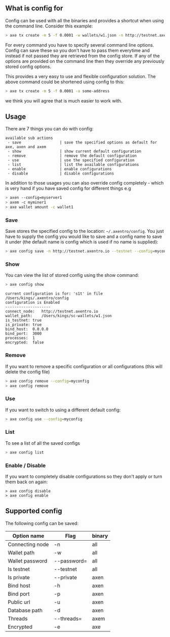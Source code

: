 ## What is config for

Config can be used with all the binaries and provides a shortcut when using the command line. Consider this example:

```bash
> axe tx create -m 5 -f 0.0001 -w wallets/w1.json -n http://testnet.axentro.io -a some-address --testnet --password=password
```

For every command you have to specify several command line options. Config can save these so you don't have to pass them everytime and instead if not passed they are retrieved from the config store. If any of the options are provided on the command line then they override any previously stored config options.

This provides a very easy to use and flexible configuration solution. The above command could be shortened using config to this:

```bash
> axe tx create -m 5 -f 0.0001 -a some-address
```

we think you will agree that is much easier to work with.

## Usage

There are 7 things you can do with config:

```
available sub actions
 - save                 | save the specified options as default for axe, axen and axem
 - show                 | show current default configuration
 - remove               | remove the default configuration
 - use                  | use the specified configuration
 - list                 | list the available configurations
 - enable               | enable configurations
 - disable              | disable configurations
```

In addition to those usages you can also override config completely - which is very hand if you have saved config for different things e.g

```bash
> axen --config=myserver1
> axem -c myminer1
> axe wallet amount -c wallet1
```

### Save

Save stores the specified config to the location: `~/.axentro/config`. You just have to supply the config you would like to save and a config name to save it under (the default name is config which is used if no name is supplied):

```bash
> axe config save -n http://testnet.axentro.io --testnet --config=myconfig
```

### Show

You can view the list of stored config using the show command:

```bash
> axe config show
```
```
current configuration is for: 's1t' in file /Users/kings/.axentro/config
configuration is Enabled
--------------------
connect_node:	http://testnet.axentro.io
wallet_path:	/Users/kings/sc-wallets/w1.json
is_testnet:	true
is_private:	true
bind_host:	0.0.0.0
bind_port:	3000
processes:	1
encrypted:	false
```

### Remove

If you want to remove a specific configuration or all configurations (this will delete the config file)

```bash
> axe config remove --config=myconfig
> axe config remove
```

### Use

If you want to switch to using a different default config:

```bash
> axe config use --config=myconfig
```

### List

To see a list of all the saved configs

```bash
> axe config list
```

### Enable / Disable

If you want to completely disable configurations so they don't apply or turn them back on again:

```
> axe config disable
> axe config enable
```

## Supported config

The following config can be saved:

| Option name     | Flag        | binary |
| --------------- | ----------- | ------ |
| Connecting node | -n          | all    |
| Wallet path     | -w          | all    |
| Wallet password | --password= | all    |
| Is testnet      | --testnet   | all    |
| Is private      | --private   | axen   |
| Bind host       | -h          | axen   |
| Bind port       | -p          | axen   |
| Public url      | -u          | axen   |
| Database path   | -d          | axen   |
| Threads         | --threads=  | axem   |
| Encrypted       | -e          | axe    |

